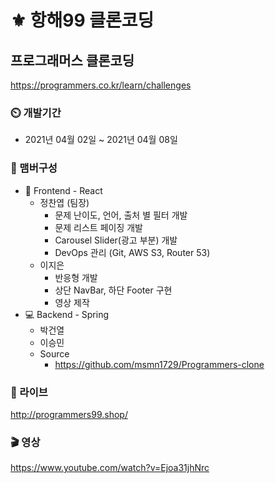 # :fleur_de_lis: 항해99 클론코딩 

## 프로그래머스 클론코딩
https://programmers.co.kr/learn/challenges

### :timer_clock: 개발기간
+ 2021년 04월 02일 ~ 2021년 04월 08일

### :mage: 맴버구성
+ :lipstick: Frontend - React
  + 정찬엽 (팀장)
     + 문제 난이도, 언어, 출처 별 필터 개발
     + 문제 리스트 페이징 개발
     + Carousel Slider(광고 부분) 개발
     + DevOps 관리 (Git, AWS S3, Router 53)
  + 이지은
     + 반응형 개발
     + 상단 NavBar, 하단 Footer 구현
     + 영상 제작
+ :computer: Backend - Spring
  + 박건열
  + 이승민
  + Source
    + https://github.com/msmn1729/Programmers-clone


### :link: 라이브
http://programmers99.shop/

### :clapper: 영상
https://www.youtube.com/watch?v=Ejoa31jhNrc
